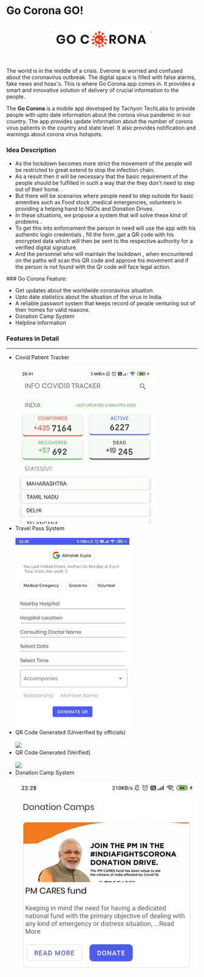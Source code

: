# Go Corona GO!
<h4 align="center">
    <a href="https://github.com/Omkar17dalvi/Example">
        <img src="https://github.com/Omkar17dalvi/Example/blob/master/images/gocorona.png" alt="corona-cli" />
    </a>
    <br>
    <br>



</h4>

The world is in the middle of a crisis. Everone is worried and confused about the coronavirus outbreak. The digital space is filled with false alarms, fake news and hoax's. This is where Go Corona app comes in. It provides a smart and innovative solution of delivery of crucial information to the people.  

The **Go Corona** is a mobile app developed by Tachyon TechLabs to provide people with upto date information about the corona virus pandemic in our country. The app provides update information about the number of corona virus patients in the country and state level. It also provides notification and warnings about corona virus hotspots.  

### Idea Description
<ul>
	<li>As the lockdown becomes more strict the movement of the people will be restricted to great extend to stop the infection chain.
</li>
	<li>As a result then it will be necessary that the basic requirement of the people should be fulfilled in such a way that the they don't need to step out of their home.
.</li>
	<li>But there will be scenarios where people need to step outside  for basic amenities  such as Food stock ,medical emergencies, volunteers in providing a helping hand to NGOs and Donation Drives.
</li>
	<li>In these situations, we propose a system that will solve these kind of problems .
</li>
	<li>To get this into enforcement the person in need will use the app with his authentic  login credentials , fill the form ,get a QR code with his encrypted data which will then be sent to the respective authority for a verified digital signature.
</li>
	<li>And the personnel who will maintain the lockdown , when encountered on the paths will scan this QR code and approve his movement  and if the person is not found with the  Qr code will face legal action.
</li>
	
	
</ul>
### Go Corona Feature: 
<ul>
	<li>Get updates about the worldwide coronavirus situation.</li>
	<li>Upto date statistics about the situation of the virus in India.</li>
	<li>A reliable passwort system that keeps record of people venturing out of their homes for valid reasons.</li>
	<li>Donation Camp System</li>
	<li>Helpline Information</li>

</ul>

<h3>Features in Detail</h3>
<hr>

<ul>
<li>Covid Patient Tracker</li>
<br>
<img src="https://github.com/Omkar17dalvi/Example/blob/master/images/tracker.png" class="center">
<br>
<li>Travel Pass System</li>
<br>
<img src="https://github.com/Omkar17dalvi/Example/blob/master/images/pass.png" class="center" width="300" height="500">
<li>QR Code Generated (Unverified by officials)</li>
<br>
<img src="https://github.com/pranjalpc99/GoCorona/blob/master/images/WhatsApp%20Image%202020-04-11%20at%2000.54.15.jpeg" class="center" >
<li>QR Code Generated (Verified)</li>
<br>
<img src="https://github.com/pranjalpc99/GoCorona/blob/master/images/WhatsApp%20Image%202020-04-11%20at%2000.54.08.jpeg" class="center" >
<li>Donation Camp System</li>
<br>
<img src="https://github.com/Omkar17dalvi/Example/blob/master/images/dono.png" class="center">

</ul>
